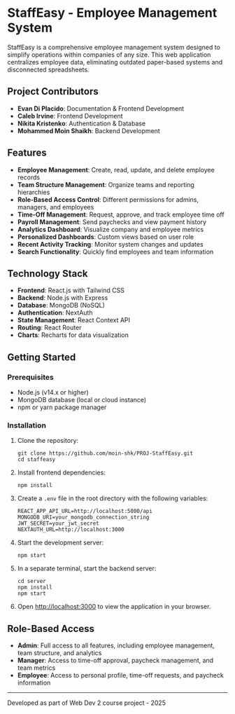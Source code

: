 # StaffEasy - Employee Management System
StaffEasy is a comprehensive employee management system designed to simplify operations within companies of any size. This web application centralizes employee data, eliminating outdated paper-based systems and disconnected spreadsheets.

## Project Contributors
- **Evan Di Placido**: Documentation & Frontend Development
- **Caleb Irvine**: Frontend Development
- **Nikita Kristenko**: Authentication & Database
- **Mohammed Moin Shaikh**: Backend Development

## Features
- **Employee Management**: Create, read, update, and delete employee records
- **Team Structure Management**: Organize teams and reporting hierarchies
- **Role-Based Access Control**: Different permissions for admins, managers, and employees
- **Time-Off Management**: Request, approve, and track employee time off
- **Payroll Management**: Send paychecks and view payment history
- **Analytics Dashboard**: Visualize company and employee metrics
- **Personalized Dashboards**: Custom views based on user role
- **Recent Activity Tracking**: Monitor system changes and updates
- **Search Functionality**: Quickly find employees and team information

## Technology Stack
- **Frontend**: React.js with Tailwind CSS
- **Backend**: Node.js with Express
- **Database**: MongoDB (NoSQL)
- **Authentication**: NextAuth
- **State Management**: React Context API
- **Routing**: React Router
- **Charts**: Recharts for data visualization

## Getting Started

### Prerequisites
- Node.js (v14.x or higher)
- MongoDB database (local or cloud instance)
- npm or yarn package manager

### Installation
1. Clone the repository:

   ```
   git clone https://github.com/moin-shk/PROJ-StaffEasy.git
   cd staffeasy
   ```

2. Install frontend dependencies:

   ```
   npm install
   ```

3. Create a `.env` file in the root directory with the following variables:

   ```
   REACT_APP_API_URL=http://localhost:5000/api
   MONGODB_URI=your_mongodb_connection_string
   JWT_SECRET=your_jwt_secret
   NEXTAUTH_URL=http://localhost:3000
   ```

4. Start the development server:

   ```
   npm start
   ```

5. In a separate terminal, start the backend server:

   ```
   cd server
   npm install
   npm start
   ```

6. Open [http://localhost:3000](http://localhost:3000) to view the application in your browser.

## Role-Based Access
- **Admin**: Full access to all features, including employee management, team structure, and analytics
- **Manager**: Access to time-off approval, paycheck management, and team metrics
- **Employee**: Access to personal profile, time-off requests, and paycheck information

---

Developed as part of Web Dev 2 course project - 2025
